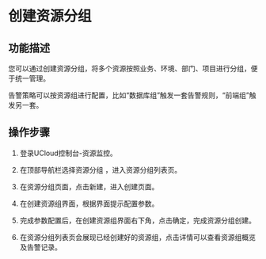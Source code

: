 # 创建资源分组
## 功能描述
您可以通过创建资源分组，将多个资源按照业务、环境、部门、项目进行分组，便于统一管理。

告警策略可以按资源组进行配置，比如“数据库组”触发一套告警规则，“前端组”触发另一套。

## 操作步骤
1. 登录UCloud控制台-资源监控。
2. 在顶部导航栏选择资源分组 ，进入资源分组列表页。
3. 在资源分组页面，点击新建，进入创建页面。

4. 在创建资源组界面，根据界面提示配置参数。
5. 完成参数配置后，在创建资源组界面右下角，点击确定，完成资源分组创建。

6. 在资源分组列表页会展现已经创建好的资源组，点击详情可以查看资源组概览及告警记录。
